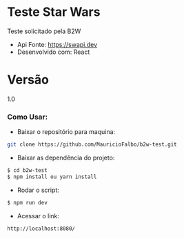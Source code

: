 # Teste Star Wars
Teste solicitado pela B2W

- Api Fonte: https://swapi.dev
- Desenvolvido com: React 

# Versão
1.0

### Como Usar:

- Baixar o repositório para maquina:

```sh
git clone https://github.com/MauricioFalbo/b2w-test.git
```

- Baixar as dependência do projeto:

```sh
$ cd b2w-test
$ npm install ou yarn install
```

- Rodar o script:
```sh
$ npm run dev
```

- Acessar o link:
```sh
http://localhost:8080/
```
